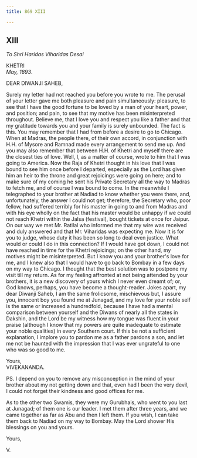```yaml
---
title: 869 XIII

---
```

  

  


## XIII

*To Shri Haridas Viharidas Desai*

KHETRI  
*May, 1893*.

DEAR DIWANJI SAHEB,

Surely my letter had not reached you before you wrote to me. The perusal
of your letter gave me both pleasure and pain simultaneously: pleasure,
to see that I have the good fortune to be loved by a man of your heart,
power, and position; and pain, to see that my motive has been
misinterpreted throughout. Believe me, that I love you and respect you
like a father and that my gratitude towards you and your family is
surely unbounded. The fact is this. You may remember that I had from
before a desire to go to Chicago. When at Madras, the people there, of
their own accord, in conjunction with H.H. of Mysore and Ramnad made
every arrangement to send me up. And you may also remember that between
H.H. of Khetri and myself there are the closest ties of love. Well, I,
as a matter of course, wrote to him that I was going to America. Now the
Raja of Khetri thought in his love that I was bound to see him once
before I departed, especially as the Lord has given him an heir to the
throne and great rejoicings were going on here; and to make sure of my
coming he sent his Private Secretary all the way to Madras to fetch me,
and of course I was bound to come. In the meanwhile I telegraphed to
your brother at Nadiad to know whether you were there, and,
unfortunately, the answer I could not get; therefore, the Secretary who,
poor fellow, had suffered terribly for his master in going to and from
Madras and with his eye wholly on the fact that his master would be
unhappy if we could not reach Khetri within the Jalsa (festival), bought
tickets at once for Jaipur. On our way we met Mr. Ratilal who informed
me that my wire was received and duly answered and that Mr. Viharidas
was expecting me. Now it is for you to judge, whose duty it has been so
long to deal even justice. What would or could I do in this connection?
If I would have got down, I could not have reached in time for the
Khetri rejoicings; on the other hand, my motives might be
misinterpreted. But I know you and your brother's love for me, and I
knew also that I would have to go back to Bombay in a few days on my way
to Chicago. I thought that the best solution was to postpone my visit
till my return. As for my feeling affronted at not being attended by
your brothers, it is a new discovery of yours which I never even dreamt
of; or, God knows, perhaps, you have become a thought-reader. Jokes
apart, my dear Diwanji Saheb, I am the same frolicsome, mischievous but,
I assure you, innocent boy you found me at Junagad, and my love for your
noble self is the same or increased a hundredfold, because I have had a
mental comparison between yourself and the Diwans of nearly all the
states in Dakshin, and the Lord be my witness how my tongue was fluent
in your praise (although I know that my powers are quite inadequate to
estimate your noble qualities) in every Southern court. If this be not a
sufficient explanation, I implore you to pardon me as a father pardons a
son, and let me not be haunted with the impression that I was ever
ungrateful to one who was so good to me.

Yours,  
VIVEKANANDA.

  
PS. I depend on you to remove any misconception in the mind of your
brother about my not getting down and that, even had I been the very
devil, I could not forget their kindness and good offices for me.

As to the other two Swamis, they were my Gurubhais, who went to you last
at Junagad; of them one is our leader. I met them after three years, and
we came together as far as Abu and then I left them. If you wish, I can
take them back to Nadiad on my way to Bombay. May the Lord shower His
blessings on you and yours.

Yours,  

V.